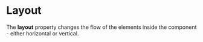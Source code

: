 # Layout

The **layout** property changes the flow of the elements inside the component - either horizontal or vertical.